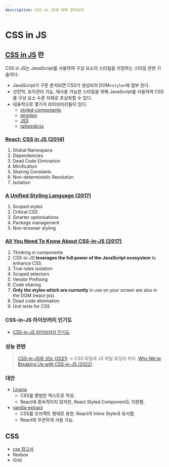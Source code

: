 ```yaml
---
description: CSS in JS에 대해 알아보자
---
```


# CSS in JS

## [CSS in JS](https://en.wikipedia.org/wiki/CSS-in-JS) 란

CSS in JS는 JavaScript를 사용하여 구성 요소의 스타일을 지정하는 스타일 관련 기술이다.

- JavaScript가 구문 분석되면 CSS가 생성되어 DOM`<style>`에 첨부 된다.
- 선언적, 유지관리 가능, 재사용 가능한 스타일을 위해 JavaScript를 사용하여 CSS를 구성 요소 수준 자체로 추상화할 수 있다.
- 대표적으로 몇가지 라이브러리들이 있다.
  - [styled-components](https://styled-components.com/)
  - [emotion](https://emotion.sh/docs/introduction)
  - [JSS](https://cssinjs.org/?v=v10.8.0)
  - [tailwindcss](https://tailwindcss.com/)

### [React: CSS in JS (2014)](https://blog.vjeux.com/2014/javascript/react-css-in-js-nationjs.html)

1. Global Namespace
2. Dependencies
3. Dead Code Elimination
4. Minification
5. Sharing Constants
6. Non-deterministic Resolution
7. Isolation

### [A Unified Styling Language (2017)](https://blog.rhostem.com/posts/2017-06-24-unified-styling-language)

1. Scoped styles
2. Critical CSS
3. Smarter optimisations
4. Package management
5. Non-browser styling

### [All You Need To Know About CSS-in-JS (2017)](https://d0gf00t.tistory.com/22)

1. Thinking in components
2. CSS-in-JS **leverages the full power of the JavaScript ecosystem** to enhance CSS.
3. True rules isolation
4. Scoped selectors
5. Vendor Prefixing
6. Code sharing
7. **Only the styles which are currently** in use on your screen are also in the DOM (react-jss).
8. Dead code elimination
9. Unit tests for CSS

### CSS-in-JS 라이브러리 인기도

- [CSS-in-JS 라이브러리 인기도](https://npmtrends.com/aphrodite-vs-emotion-vs-glamorous-vs-jss-vs-radium-vs-styled-components-vs-styletron)

### 성능 관련

> [CSS-in-JS와 성능 (2021)](https://hyeonseok.com/blog/877)
→ CSS 파일과 JS 파일 로딩의 차이.
> [Why We're Breaking Up with CSS-in-JS (2022)](https://bit.ly/3g6QufF)

### 대안

- [Linaria](https://linaria.dev/)
  - CSS를 평범한 텍스트로 작성.
  - React에 종속적이지 않지만, React Styled Component도 지원함.
- [vanilla-extract](https://vanilla-extract.style/)
  - CSS를 오브젝트 형태로 표현. React의 Inline Style과 유사함.
  - React와 무관하게 사용 가능.

## CSS

- [css 참고서](https://developer.mozilla.org/ko/docs/Web/CSS/Reference)
- flexbox
- Grid
